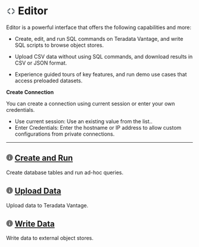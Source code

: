 # ![../Images/editor-icn-overview.png](../Images/editor-icn-overview.png) Editor

Editor is a powerful interface that offers the following capabilities and more:

* Create, edit, and run SQL commands on Teradata Vantage, and write SQL scripts to browse object stores.

* Upload CSV data without using SQL commands, and download results in CSV or JSON format.

* Experience guided tours of key features, and run demo use cases that access preloaded datasets.

**Create Connection**

You can create a connection using current session or enter your own credentials.

- Use current session: Use an existing value from the list..
- Enter Credentials:  Enter the hostname or IP address to allow custom configurations from private connections.
- - -

## ![../Images/cov-icn-ovw_toc.png](../Images/cov-icn-ovw_toc.png) [Create and Run](Editor-Create-DB-Tables-Queries-GS.md)

Create database tables and run ad-hoc queries.
    
## ![../Images/cov-icn-ovw_toc.png](../Images/cov-icn-ovw_toc.png) [Upload Data](Editor-Upload-Data-GS.md)

Upload data to Teradata Vantage.
  
## ![../Images/cov-icn-ovw_toc.png](../Images/cov-icn-ovw_toc.png) [Write Data](Editor-Write-Data-External-Object-Store-GS.md)

Write data to external object stores.
